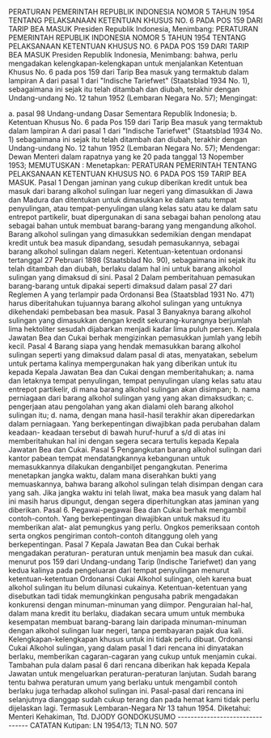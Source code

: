  PERATURAN PEMERINTAH REPUBLIK INDONESIA NOMOR 5 TAHUN 1954 TENTANG PELAKSANAAN KETENTUAN KHUSUS NO. 6 PADA POS 159 DARI TARIP BEA MASUK Presiden Republik Indonesia, Menimbang: PERATURAN PEMERINTAH REPUBLIK INDONESIA NOMOR 5 TAHUN 1954 TENTANG PELAKSANAAN KETENTUAN KHUSUS NO. 6 PADA POS 159 DARI TARIP BEA MASUK Presiden Republik Indonesia, Menimbang: bahwa, perlu mengadakan kelengkapan-kelengkapan untuk menjalankan Ketentuan Khusus No. 6 pada pos 159 dari Tarip Bea masuk yang termaktub dalam lampiran A dari pasal 1 dari "Indische Tariefwet" (Staatsblad 1934 No. 1), sebagaimana ini sejak itu telah ditambah dan diubah, terakhir dengan Undang-undang No. 12 tahun 1952 (Lembaran Negara No. 57);
Mengingat:

a. pasal 98 Undang-undang Dasar Sementara Republik Indonesia;
b. Ketentuan Khusus No. 6 pada Pos 159 dari Tarip Bea masuk yang termaktub dalam lampiran A dari pasal 1 dari "Indische Tariefwet" (Staatsblad 1934 No. 1) sebagaimana ini sejak itu telah ditambah dan diubah, terakhir dengan Undang-undang No. 12 tahun 1952 (Lembaran Negara No. 57); Mendengar: Dewan Menteri dalam rapatnya yang ke 20 pada tanggal 13 Nopember 1953;
MEMUTUSKAN :
 Menetapkan: PERATURAN PEMERINTAH TENTANG PELAKSANAAN KETENTUAN KHUSUS NO. 6 PADA POS 159 TARIP BEA MASUK. Pasal 1 Dengan jaminan yang cukup diberikan kredit untuk bea masuk dari barang alkohol sulingan luar negeri yang dimasukkan di Jawa dan Madura dan ditentukan untuk dimasukkan ke dalam satu tempat penyulingan, atau tempat-penyulingan ulang kelas satu atau ke dalam satu entrepot partikelir, buat dipergunakan di sana sebagai bahan penolong atau sebagai bahan untuk membuat barang-barang yang mengandung alkohol. Barang alkohol sulingan yang dimasukkan sedemikian dengan mendapat kredit untuk bea masuk dipandang, sesudah pemasukannya, sebagai barang alkohol sulingan dalam negeri. Ketentuan-ketentuan ordonansi tertanggal 27 Pebruari 1898 (Staatsblad No. 90), sebagaimana ini sejak itu telah ditambah dan diubah, berlaku dalam hal ini untuk barang alkohol sulingan yang dimaksud di sini. Pasal 2 Dalam pemberitahuan pemasukan barang-barang untuk dipakai seperti dimaksud dalam pasal 27 dari Reglemen A yang terlampir pada Ordonansi Bea (Staatsblad 1931 No. 471) harus diberitahukan tujuannya barang alkohol sulingan yang untuknya dikehendaki pembebasan bea masuk. Pasal 3 Banyaknya barang alkohol sulingan yang dimasukkan dengan kredit sekurang-kurangnya berjumlah lima hektoliter sesudah dijabarkan menjadi kadar lima puluh persen. Kepala Jawatan Bea dan Cukai berhak mengizinkan pemasukkan jumlah yang lebih kecil. Pasal 4 Barang siapa yang hendak memasukkan barang alkohol sulingan seperti yang dimaksud dalam pasal di atas, menyatakan, sebelum untuk pertama kalinya mempergunakan hak yang diberikan untuk itu kepada Kepala Jawatan Bea dan Cukai dengan memberitahukan;
a. nama dan letaknya tempat penyulingan, tempat penyulingan ulang kelas satu atau entrepot partikelir, di mana barang alkohol sulingan akan disimpan;
b. nama perniagaan dari barang alkohol sulingan yang yang akan dimaksudkan;
c. pengerjaan atau pengolahan yang akan dialami oleh barang alkohol sulingan itu;
d. nama, dengan mana hasil-hasil terakhir akan diperedarkan dalam perniagaan. Yang berkepentingan diwajibkan pada perubahan dalam keadaan- keadaan tersebut di bawah huruf-huruf a s/d di atas ini memberitahukan hal ini dengan segera secara tertulis kepada Kepala Jawatan Bea dan Cukai. Pasal 5 Pengangkutan barang alkohol sulingan dari kantor pabean tempat mendatangkannya kebangunan untuk memasukkannya dilakukan denganbiljet pengangkutan. Penerima menetapkan jangka waktu, dalam mana diserahkan bukti yang memuaskannya, bahwa barang alkohol sulingan telah disimpan dengan cara yang sah. Jika jangka waktu ini telah liwat, maka bea masuk yang dalam hal ini masih harus dipungut, dengan segera diperhitungkan atas jaminan yang diberikan. Pasal 6. Pegawai-pegawai Bea dan Cukai berhak mengambil contoh-contoh. Yang berkepentingan diwajibkan untuk maksud itu memberikan alat- alat pemungkus yang perlu. Ongkos pemeriksaan contoh serta ongkos pengiriman contoh-contoh ditanggung oleh yang berkepentingan. Pasal 7 Kepala Jawatan Bea dan Cukai berhak mengadakan peraturan- peraturan untuk menjamin bea masuk dan cukai. menurut pos 159 dari Undang-undang Tarip (Indische Tariefwet) dan yang kedua kalinya pada pengeluaran dari tempat penyulingan menurut ketentuan-ketentuan Ordonansi Cukai Alkohol sulingan, oleh karena buat alkohol sulingan itu belum dilunasi cukainya. Ketentuan-ketentuan yang disebutkan tadi tidak memungkinkan pengusaha pabrik mengadakan konkurensi dengan minuman-minuman yang diimpor. Penguraian hal-hal, dalam mana kredit itu berlaku, diadakan secara umum untuk membuka kesempatan membuat barang-barang lain daripada minuman-minuman dengan alkohol sulingan luar negeri, tanpa pembayaran pajak dua kali. Kelengkapan-kelengkapan khusus untuk ini tidak perlu dibuat. Ordonansi Cukai Alkohol sulingan, yang dalam pasal 1 dari rencana ini dinyatakan berlaku, memberikan cagaran-cagaran yang cukup untuk menjamin cukai. Tambahan pula dalam pasal 6 dari rencana diberikan hak kepada Kepala Jawatan untuk mengeluarkan peraturan-peraturan lanjutan. Sudah barang tentu bahwa peraturan umum yang berlaku untuk mengambil contoh berlaku juga terhadap alkohol sulingan ini. Pasal-pasal dari rencana ini selanjutnya dianggap sudah cukup terang dan pada hemat kami tidak perlu dijelaskan lagi. Termasuk Lembaran-Negara Nr 13 tahun 1954. Diketahui: Menteri Kehakiman, Ttd. DJODY GONDOKUSUMO -------------------------------- CATATAN Kutipan: LN 1954/13; TLN NO. 507